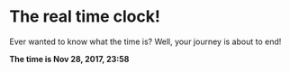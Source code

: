 # The real time clock!

Ever wanted to know what the time is? Well, your journey is about to end!

**The time is Nov 28, 2017, 23:58**